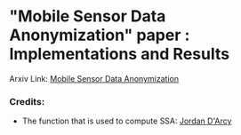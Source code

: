 
# "Mobile Sensor Data Anonymization" paper : Implementations and Results

Arxiv Link: [Mobile Sensor Data Anonymization](http://arxiv.org/abs/1810.11546)

### Credits:
* The function that is used to compute SSA: [Jordan D'Arcy](https://www.kaggle.com/jdarcy/introducing-ssa-for-time-series-decomposition)

